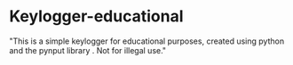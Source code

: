 # Keylogger-educational
"This is a simple keylogger for educational purposes, created using python and the pynput library . Not for illegal use."
